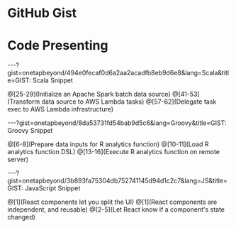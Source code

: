 # GitHub Gist
# Code Presenting

---?gist=onetapbeyond/494e0fecaf0d6a2aa2acadfb8eb9d6e8&lang=Scala&title=GIST: Scala Snippet

@[25-29](Initialize an Apache Spark batch data source)
@[41-53](Transform data source to AWS Lambda tasks)
@[57-62](Delegate task exec to AWS Lambda infrastructure)

---?gist=onetapbeyond/8da53731fd54bab9d5c6&lang=Groovy&title=GIST: Groovy Snippet

@[6-8](Prepare data inputs for R analytics function)
@[10-11](Load R analytics function DSL)
@[13-16](Execute R analytics function on remote server)

---?gist=onetapbeyond/3b893fa75304db752741145d94d1c2c7&lang=JS&title=GIST: JavaScript Snippet

@[1](React components let you split the UI)
@[1](React components are independent, and reusable)
@[2-5](Let React know if a component's state changed)

